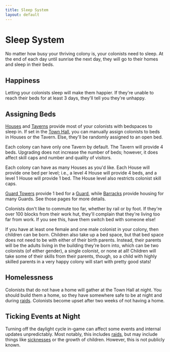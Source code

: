 ```yaml
---
title: Sleep System
layout: default
---
```

# Sleep System

No matter how busy your thriving colony is, your colonists need to sleep. At the end of each day until sunrise the next day, they will go to their homes and sleep in their beds.

## Happiness

Letting your colonists sleep will make them happier. If they're unable to reach their beds for at least 3 days, they'll tell you they're unhappy. 

## Assigning Beds

[Houses](../../source/buildings/house) and [Taverns](../../source/buildings/tavern) provide most of your colonists with bedspaces to sleep in. If set in the [Town Hall](../../source/buildings/townhall), you can manually assign colonists to beds in Houses or the Tavern. Else, they'll be randomly assigned to an open bed.

Each colony can have only one Tavern by default. The Tavern will provide 4 beds. Upgrading does not increase the number of beds; however, it does affect skill caps and number and quality of visitors.

Each colony can have as many Houses as you'd like. Each House will provide one bed per level; i.e., a level 4 House will provide 4 beds, and a level 1 House will provide 1 bed. The House level also restricts colonist skill caps.

[Guard Towers](../../source/buildings/guardtower) provide 1 bed for a [Guard](../../source/workers/guard), while [Barracks](../../source/buildings/barracks) provide housing for many Guards. See those pages for more details.

Colonists don't like to commute too far, whether by rail or by foot. If they're over 100 blocks from their work hut, they'll complain that they're living too far from work. If you see this, have them switch bed with someone else!

If you have at least one female and one male colonist in your colony, then children can be born. Children also take up a bed space, but that bed space does not need to be with either of their birth parents. Instead, their parents will be the adults living in the building they're born into, which can be two colonists (of either gender), a single colonist, or none at all! Children will take some of their skills from their parents, though, so a child with highly skilled parents in a very happy colony will start with pretty good stats!

## Homelessness

Colonists that do not have a home will gather at the Town Hall at night. You should build them a home, so they have somewhere safe to be at night and during [raids](../../source/systems/raid). Colonists become upset after two weeks of not having a home.

## Ticking Events at Night

Turning off the daylight cycle in-game can affect some events and internal updates unpredictably. Most notably, this includes [raids](../../source/systems/raid), but may include things like [sicknesses](../../source/buildings/hospital) or the growth of children. However, this is not publicly known.
